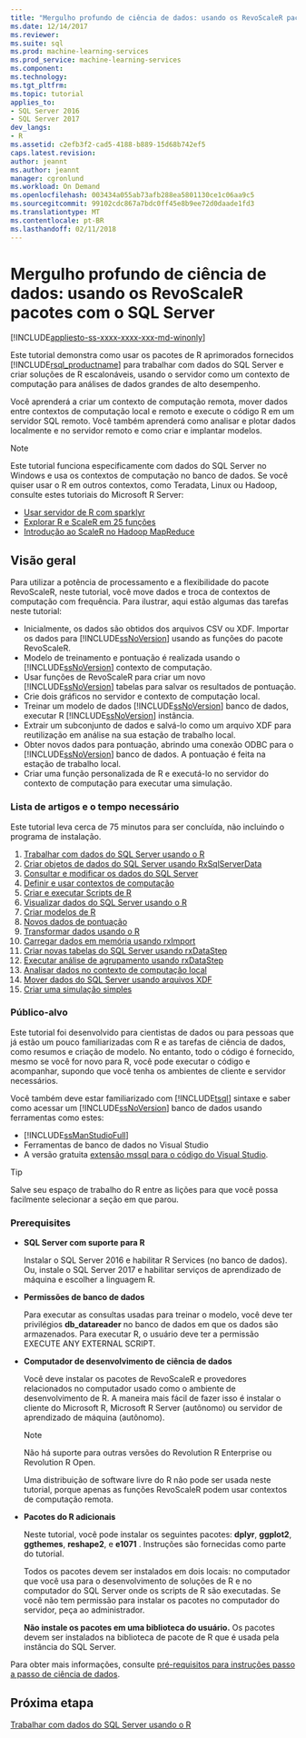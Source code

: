 ```yaml
---
title: "Mergulho profundo de ciência de dados: usando os RevoScaleR pacotes com o SQL Server | Microsoft Docs"
ms.date: 12/14/2017
ms.reviewer: 
ms.suite: sql
ms.prod: machine-learning-services
ms.prod_service: machine-learning-services
ms.component: 
ms.technology: 
ms.tgt_pltfrm: 
ms.topic: tutorial
applies_to:
- SQL Server 2016
- SQL Server 2017
dev_langs:
- R
ms.assetid: c2efb3f2-cad5-4188-b889-15d68b742ef5
caps.latest.revision: 
author: jeannt
ms.author: jeannt
manager: cgronlund
ms.workload: On Demand
ms.openlocfilehash: 003434a055ab73afb288ea5801130ce1c06aa9c5
ms.sourcegitcommit: 99102cdc867a7bdc0ff45e8b9ee72d0daade1fd3
ms.translationtype: MT
ms.contentlocale: pt-BR
ms.lasthandoff: 02/11/2018
---
```

# <a name="data-science-deep-dive-using-the-revoscaler-packages-with-sql-server"></a>Mergulho profundo de ciência de dados: usando os RevoScaleR pacotes com o SQL Server
[!INCLUDE[appliesto-ss-xxxx-xxxx-xxx-md-winonly](../../includes/appliesto-ss-xxxx-xxxx-xxx-md-winonly.md)]

Este tutorial demonstra como usar os pacotes de R aprimorados fornecidos [!INCLUDE[rsql_productname](../../includes/rsql-productname-md.md)] para trabalhar com dados do SQL Server e criar soluções de R escalonáveis, usando o servidor como um contexto de computação para análises de dados grandes de alto desempenho.

Você aprenderá a criar um contexto de computação remota, mover dados entre contextos de computação local e remoto e execute o código R em um servidor SQL remoto. Você também aprenderá como analisar e plotar dados localmente e no servidor remoto e como criar e implantar modelos.

> [!NOTE]
> 
> Este tutorial funciona especificamente com dados do SQL Server no Windows e usa os contextos de computação no banco de dados. Se você quiser usar o R em outros contextos, como Teradata, Linux ou Hadoop, consulte estes tutoriais do Microsoft R Server: 
> + [Usar servidor de R com sparklyr](https://docs.microsoft.com/machine-learning-server/r/tutorial-sparklyr-revoscaler)
> + [Explorar R e ScaleR em 25 funções](https://docs.microsoft.com/machine-learning-server/r/tutorial-r-to-revoscaler)
> + [Introdução ao ScaleR no Hadoop MapReduce](https://docs.microsoft.com/machine-learning-server/r/how-to-revoscaler-hadoop)

## <a name="overview"></a>Visão geral

Para utilizar a potência de processamento e a flexibilidade do pacote RevoScaleR, neste tutorial, você move dados e troca de contextos de computação com frequência. Para ilustrar, aqui estão algumas das tarefas neste tutorial:

+ Inicialmente, os dados são obtidos dos arquivos CSV ou XDF. Importar os dados para [!INCLUDE[ssNoVersion](../../includes/ssnoversion-md.md)] usando as funções do pacote RevoScaleR.
+ Modelo de treinamento e pontuação é realizada usando o [!INCLUDE[ssNoVersion](../../includes/ssnoversion-md.md)] contexto de computação. 
+ Usar funções de RevoScaleR para criar um novo [!INCLUDE[ssNoVersion](../../includes/ssnoversion-md.md)] tabelas para salvar os resultados de pontuação.
+ Crie dois gráficos no servidor e contexto de computação local.
+ Treinar um modelo de dados [!INCLUDE[ssNoVersion](../../includes/ssnoversion-md.md)] banco de dados, executar R [!INCLUDE[ssNoVersion](../../includes/ssnoversion-md.md)] instância.
+ Extrair um subconjunto de dados e salvá-lo como um arquivo XDF para reutilização em análise na sua estação de trabalho local.
+ Obter novos dados para pontuação, abrindo uma conexão ODBC para o [!INCLUDE[ssNoVersion](../../includes/ssnoversion-md.md)] banco de dados. A pontuação é feita na estação de trabalho local.
+ Criar uma função personalizada de R e executá-lo no servidor do contexto de computação para executar uma simulação.

### <a name="article-list-and-time-required"></a>Lista de artigos e o tempo necessário

Este tutorial leva cerca de 75 minutos para ser concluída, não incluindo o programa de instalação.

1. [Trabalhar com dados do SQL Server usando o R](../../advanced-analytics/tutorials/deepdive-work-with-sql-server-data-using-r.md)
2. [Criar objetos de dados do SQL Server usando RxSqlServerData](../../advanced-analytics/tutorials/deepdive-create-sql-server-data-objects-using-rxsqlserverdata.md)
3. [Consultar e modificar os dados do SQL Server](../../advanced-analytics/tutorials/deepdive-query-and-modify-the-sql-server-data.md)
4. [Definir e usar contextos de computação](../../advanced-analytics/tutorials/deepdive-define-and-use-compute-contexts.md)
5. [Criar e executar Scripts de R](../../advanced-analytics/tutorials/deepdive-create-and-run-r-scripts.md)
6. [Visualizar dados do SQL Server usando o R](../../advanced-analytics/tutorials/deepdive-visualize-sql-server-data-using-r.md)
7. [Criar modelos de R](../../advanced-analytics/tutorials/deepdive-create-models.md)
8. [Novos dados de pontuação](../../advanced-analytics/tutorials/deepdive-score-new-data.md)
9. [Transformar dados usando o R](../../advanced-analytics/tutorials/deepdive-transform-data-using-r.md)
10. [Carregar dados em memória usando rxImport](../../advanced-analytics/tutorials/deepdive-load-data-into-memory-using-rximport.md)
11. [Criar novas tabelas do SQL Server usando rxDataStep](../../advanced-analytics/tutorials/deepdive-create-new-sql-server-table-using-rxdatastep.md)
12. [Executar análise de agrupamento usando rxDataStep](../../advanced-analytics/tutorials/deepdive-perform-chunking-analysis-using-rxdatastep.md)
13. [Analisar dados no contexto de computação local](../../advanced-analytics/tutorials/deepdive-analyze-data-in-local-compute-context.md)
14. [Mover dados do SQL Server usando arquivos XDF](../../advanced-analytics/tutorials/deepdive-move-data-between-sql-server-and-xdf-file.md)
15. [Criar uma simulação simples](../../advanced-analytics/tutorials/deepdive-create-a-simple-simulation.md)

### <a name="target-audience"></a>Público-alvo

Este tutorial foi desenvolvido para cientistas de dados ou para pessoas que já estão um pouco familiarizadas com R e as tarefas de ciência de dados, como resumos e criação de modelo.  No entanto, todo o código é fornecido, mesmo se você for novo para R, você pode executar o código e acompanhar, supondo que você tenha os ambientes de cliente e servidor necessários.

Você também deve estar familiarizado com [!INCLUDE[tsql](../../includes/tsql-md.md)] sintaxe e saber como acessar um [!INCLUDE[ssNoVersion](../../includes/ssnoversion-md.md)] banco de dados usando ferramentas como estes:

+ [!INCLUDE[ssManStudioFull](../../includes/ssmanstudiofull-md.md)] 
+ Ferramentas de banco de dados no Visual Studio 
+ A versão gratuita [extensão mssql para o código do Visual Studio](https://docs.microsoft.com/sql/linux/sql-server-linux-develop-use-vscode).
  
> [!TIP]
> Salve seu espaço de trabalho do R entre as lições para que você possa facilmente selecionar a seção em que parou.

### <a name="prerequisites"></a>Prerequisites

- **SQL Server com suporte para R**
  
    Instalar o SQL Server 2016 e habilitar R Services (no banco de dados). Ou, instale o SQL Server 2017 e habilitar serviços de aprendizado de máquina e escolher a linguagem R.
  
-  **Permissões de banco de dados**
  
    Para executar as consultas usadas para treinar o modelo, você deve ter privilégios **db_datareader** no banco de dados em que os dados são armazenados. Para executar R, o usuário deve ter a permissão EXECUTE ANY EXTERNAL SCRIPT.

-   **Computador de desenvolvimento de ciência de dados**
  
    Você deve instalar os pacotes de RevoScaleR e provedores relacionados no computador usado como o ambiente de desenvolvimento de R. A maneira mais fácil de fazer isso é instalar o cliente do Microsoft R, Microsoft R Server (autônomo) ou servidor de aprendizado de máquina (autônomo). 
      
    > [!NOTE] 
    > Não há suporte para outras versões do Revolution R Enterprise ou Revolution R Open.
    > 
    > Uma distribuição de software livre do R não pode ser usada neste tutorial, porque apenas as funções RevoScaleR podem usar contextos de computação remota.
  
-   **Pacotes do R adicionais**
  
    Neste tutorial, você pode instalar os seguintes pacotes: **dplyr**, **ggplot2**, **ggthemes**, **reshape2**, e **e1071** . Instruções são fornecidas como parte do tutorial.
  
    Todos os pacotes devem ser instalados em dois locais: no computador que você usa para o desenvolvimento de soluções de R e no computador do SQL Server onde os scripts de R são executadas. Se você não tem permissão para instalar os pacotes no computador do servidor, peça ao administrador. 
    
    **Não instale os pacotes em uma biblioteca do usuário.** Os pacotes devem ser instalados na biblioteca de pacote de R que é usada pela instância do SQL Server.

Para obter mais informações, consulte [pré-requisitos para instruções passo a passo de ciência de dados](../../advanced-analytics/tutorials/walkthrough-prerequisites-for-data-science-walkthroughs.md).

## <a name="next-step"></a>Próxima etapa

[Trabalhar com dados do SQL Server usando o R](../../advanced-analytics/tutorials/deepdive-work-with-sql-server-data-using-r.md)

